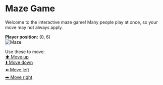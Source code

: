 # Maze Game  
Welcome to the interactive maze game! Many people play at once, so your move may not always apply.

**Player position:** (0, 6)  
![Maze](https://recognize-instructor-criteria-other.trycloudflare.com/images/pos_0_6.png?t=1760507085475)

Use these to move:  
[⬆️ Move up](https://recognize-instructor-criteria-other.trycloudflare.com/move/0_6_w)  
[⬇️ Move down](https://recognize-instructor-criteria-other.trycloudflare.com/move/0_6_s)  
[⬅️ Move left](https://recognize-instructor-criteria-other.trycloudflare.com/move/0_6_a)  
[➡️ Move right](https://recognize-instructor-criteria-other.trycloudflare.com/move/0_6_d)

